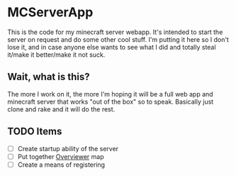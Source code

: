 # MCServerApp

This is the code for my minecraft server webapp. It's intended to start the server on request
and do some other cool stuff. I'm putting it here so I don't lose it, and in case anyone else
wants to see what I did and totally steal it/make it better/make it not suck.

## Wait, what is this?

The more I work on it, the more I'm hoping it will be a full web app and minecraft server
that works "out of the box" so to speak. Basically just clone and rake and it will do the
rest.

## TODO Items

- [ ] Create startup ability of the server
- [ ] Put together [Overviewer](http://docs.overviewer.org/en/latest/) map
- [ ] Create a means of registering